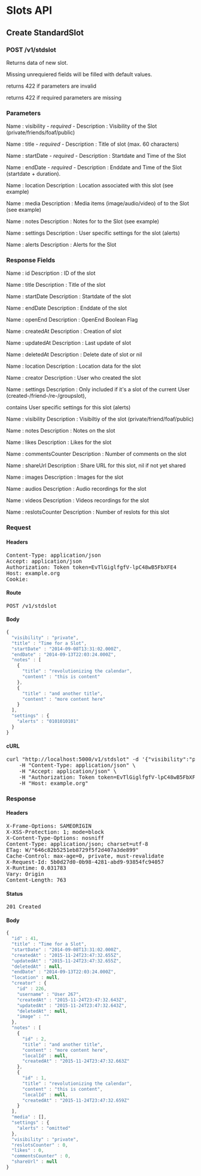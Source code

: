 # Slots API

## Create StandardSlot

### POST /v1/stdslot

Returns data of new slot.

Missing unrequiered fields will be filled with default values.

returns 422 if parameters are invalid

returns 422 if required parameters are missing

### Parameters

Name : visibility *- required -*
Description : Visibility of the Slot (private/friends/foaf/public)

Name : title *- required -*
Description : Title of slot (max. 60 characters)

Name : startDate *- required -*
Description : Startdate and Time of the Slot

Name : endDate *- required -*
Description : Enddate and Time of the Slot (startdate + duration).

Name : location
Description : Location associated with this slot (see example)

Name : media
Description : Media items (image/audio/video) of to the Slot (see example)

Name : notes
Description : Notes for to the Slot (see example)

Name : settings
Description : User specific settings for the slot (alerts)

Name : alerts
Description : Alerts for the Slot


### Response Fields

Name : id
Description : ID of the slot

Name : title
Description : Title of the slot

Name : startDate
Description : Startdate of the slot

Name : endDate
Description : Enddate of the slot

Name : openEnd
Description : OpenEnd Boolean Flag

Name : createdAt
Description : Creation of slot

Name : updatedAt
Description : Last update of slot

Name : deletedAt
Description : Delete date of slot or nil

Name : location
Description : Location data for the slot

Name : creator
Description : User who created the slot

Name : settings
Description : Only included if it&#39;s a slot of the current User (created-/friend-/re-/groupslot),

contains User specific settings for this slot (alerts)

Name : visibility
Description : Visibiltiy of the slot (private/friend/foaf/public)

Name : notes
Description : Notes on the slot

Name : likes
Description : Likes for the slot

Name : commentsCounter
Description : Number of comments on the slot

Name : shareUrl
Description : Share URL for this slot, nil if not yet shared

Name : images
Description : Images for the slot

Name : audios
Description : Audio recordings for the slot

Name : videos
Description : Videos recordings for the slot

Name : reslotsCounter
Description : Number of reslots for this slot

### Request

#### Headers

<pre>Content-Type: application/json
Accept: application/json
Authorization: Token token=EvTlGiglfgfV-lpC48wB5FbXFE4
Host: example.org
Cookie: </pre>

#### Route

<pre>POST /v1/stdslot</pre>

#### Body
```javascript
{
  "visibility" : "private",
  "title" : "Time for a Slot",
  "startDate" : "2014-09-08T13:31:02.000Z",
  "endDate" : "2014-09-13T22:03:24.000Z",
  "notes" : [
    {
      "title" : "revolutionizing the calendar",
      "content" : "this is content"
    },
    {
      "title" : "and another title",
      "content" : "more content here"
    }
  ],
  "settings" : {
    "alerts" : "0101010101"
  }
}
```


#### cURL

<pre class="request">curl &quot;http://localhost:5000/v1/stdslot&quot; -d &#39;{&quot;visibility&quot;:&quot;private&quot;,&quot;title&quot;:&quot;Time for a Slot&quot;,&quot;startDate&quot;:&quot;2014-09-08T13:31:02.000Z&quot;,&quot;endDate&quot;:&quot;2014-09-13T22:03:24.000Z&quot;,&quot;notes&quot;:[{&quot;title&quot;:&quot;revolutionizing the calendar&quot;,&quot;content&quot;:&quot;this is content&quot;},{&quot;title&quot;:&quot;and another title&quot;,&quot;content&quot;:&quot;more content here&quot;}],&quot;settings&quot;:{&quot;alerts&quot;:&quot;0101010101&quot;}}&#39; -X POST \
	-H &quot;Content-Type: application/json&quot; \
	-H &quot;Accept: application/json&quot; \
	-H &quot;Authorization: Token token=EvTlGiglfgfV-lpC48wB5FbXFE4&quot; \
	-H &quot;Host: example.org&quot;</pre>

### Response

#### Headers

<pre>X-Frame-Options: SAMEORIGIN
X-XSS-Protection: 1; mode=block
X-Content-Type-Options: nosniff
Content-Type: application/json; charset=utf-8
ETag: W/&quot;646c82b5251eb8729f5f2d407a3de899&quot;
Cache-Control: max-age=0, private, must-revalidate
X-Request-Id: 5b0d27d0-0b98-4281-abd9-93854fc94057
X-Runtime: 0.031783
Vary: Origin
Content-Length: 763</pre>

#### Status

<pre>201 Created</pre>

#### Body

```javascript
{
  "id" : 41,
  "title" : "Time for a Slot",
  "startDate" : "2014-09-08T13:31:02.000Z",
  "createdAt" : "2015-11-24T23:47:32.655Z",
  "updatedAt" : "2015-11-24T23:47:32.655Z",
  "deletedAt" : null,
  "endDate" : "2014-09-13T22:03:24.000Z",
  "location" : null,
  "creator" : {
    "id" : 226,
    "username" : "User 267",
    "createdAt" : "2015-11-24T23:47:32.643Z",
    "updatedAt" : "2015-11-24T23:47:32.643Z",
    "deletedAt" : null,
    "image" : ""
  },
  "notes" : [
    {
      "id" : 2,
      "title" : "and another title",
      "content" : "more content here",
      "localId" : null,
      "createdAt" : "2015-11-24T23:47:32.663Z"
    },
    {
      "id" : 1,
      "title" : "revolutionizing the calendar",
      "content" : "this is content",
      "localId" : null,
      "createdAt" : "2015-11-24T23:47:32.659Z"
    }
  ],
  "media" : [],
  "settings" : {
    "alerts" : "omitted"
  },
  "visibility" : "private",
  "reslotsCounter" : 0,
  "likes" : 0,
  "commentsCounter" : 0,
  "shareUrl" : null
}
```
